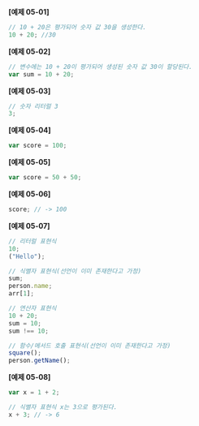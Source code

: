 **[예제 05-01]**

```js
// 10 + 20은 평가되어 숫자 값 30을 생성한다.
10 + 20; //30
```

**[예제 05-02]**

```js
// 변수에는 10 + 20이 평가되어 생성된 숫자 값 30이 할당된다.
var sum = 10 + 20;
```

**[예제 05-03]**

```js
// 숫자 리터럴 3
3;
```

**[예제 05-04]**

```js
var score = 100;
```

**[예제 05-05]**

```js
var score = 50 + 50;
```

**[예제 05-06]**

```js
score; // -> 100
```

**[예제 05-07]**

```js
// 리터럴 표현식
10;
("Hello");

// 식별자 표현식(선언이 이미 존재한다고 가정)
sum;
person.name;
arr[1];

// 연산자 표현식
10 + 20;
sum = 10;
sum !== 10;

// 함수/메서드 호출 표현식(선언이 이미 존재한다고 가정)
square();
person.getName();
```

**[예제 05-08]**

```js
var x = 1 + 2;

// 식별자 표현식 x는 3으로 평가된다.
x + 3; // -> 6
```

